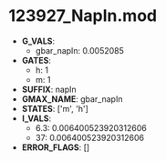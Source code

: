 # 123927_NapIn.mod

- **G_VALS**:
  - gbar_napIn: 0.0052085
- **GATES**:
  - h: 1
  - m: 1
- **SUFFIX**: napIn
- **GMAX_NAME**: gbar_napIn
- **STATES**: ['m', 'h']
- **I_VALS**:
  - 6.3: 0.006400523920312606
  - 37: 0.006400523920312606
- **ERROR_FLAGS**: []
